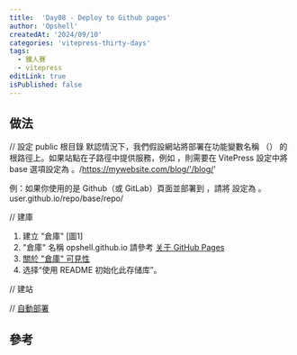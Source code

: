 ```yaml
---
title:  'Day08 - Deploy to Github pages'
author: 'Opshell'
createdAt: '2024/09/10'
categories: 'vitepress-thirty-days'
tags:
  - 鐵人賽
  - vitepress
editLink: true
isPublished: false
---
```


##

## 做法
// 設定 public 根目錄
默認情況下，我們假設網站將部署在功能變數名稱 （） 的根路徑上。如果站點在子路徑中提供服務，例如 ，則需要在 VitePress 設定中將 base 選項設定為 。/https://mywebsite.com/blog/'/blog/'

例：如果你使用的是 Github（或 GitLab）頁面並部署到 ，請將 設定為 。user.github.io/repo/base/repo/

// 建庫
1. 建立 "倉庫" [圖1]
2. "倉庫" 名稱 opshell.github.io 請參考 [关于 GitHub Pages](https://docs.github.com/zh/pages/getting-started-with-github-pages/about-github-pages#types-of-github-pages-sites)
3. [關於 "倉庫" 可見性](https://docs.github.com/zh/repositories/creating-and-managing-repositories/about-repositories#about-repository-visibility)
4. 选择“使用 README 初始化此存储库”。

// 建站

// [自動部署](https://vitepress.dev/zh/guide/deploy)

##

## 參考
